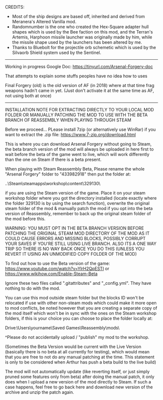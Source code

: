 CREDITS:
- Most of the ship designs are based off, inherited and derived from Meranera's Altered Vanilla mod.
- Randomnumber is the one who created the Hex-Square adapter hull shapes which is used by the Bee faction on this mod, and the Terran's Artemis, Harphoon missile launcher was originally made by him, while the missile shape used by the launchers has been altered by me.
- Thanks to Bluebolt for the projectile orb schemetic which is used by the Silvaorb Shield system used by the Sentinel.

-----
Working in progress Google Doc: https://tinyurl.com/Arsenal-Forgery-doc

That attempts to explain some stuffs peoples have no idea how to uses

Final Forgery (old) is the old version of AF (in 2018) where at that time frag weapons hadn't came in yet. (Just don't activate it at the same time as AF, not using both at once)

-----

INSTALLATION NOTE FOR EXTRACTING DIRECTLY TO YOUR LOCAL MOD FOLDER OR MANUALLY PATCHING THE MOD TO USE WITH THE BETA BRANCH OF REASSEMBLY WHEN PLAYING THROUGH STEAM

Before we proceed...
PLease install 7zip (or alternatively use WinRar) if you want to extract the .zip file: https://www.7-zip.org/download.html

This is where you can download Arsenal Forgery without going to Steam, the beta branch version of the mod will always be uploaded in here first to wait before the beta of the game went to live, which will work differently than the one on Steam if there is a beta present.

When playing with Steam Reassembly Beta, Please rename the whole "Arsenal Forgery" folder to "433982918" then put the folder at:

..\Steam\steamapps\workshop\content\329130\ 

if you are using the Steam version of the game. Place it on your steam workshop folder where you got the directory installed (locate exactly where the folder 329130 is by using the search function), overwrite the original steam folder of the mod & manually patch the mod if you opt into the beta version of Reassembly, remember to back up the original steam folder of the mod before this.

WARNING: YOU MUST OPT IN THE BETA BRANCH VERSION BEFORE PATCHING THE ORIGINAL STEAM MOD DIRECTORY OF THE MOD AS IT COULD CAUSE ERRORS AND MISSING BLOCKS, POSSIBLY CORRUPT YOUR SAVES IF YOU'RE STILL USING LIVE BRANCH. ALSO ITS A ONE WAY TRIP SO THERE IS NO WAY BACK ONCE YOU DO THIS (UNLESS YOU REVERT IT USING AN UNMODIFIED COPY FOLDER OF THE MOD)

To find out how to use the Beta version of the game: https://www.youtube.com/watch?v=YlrH2QpESTI or https://www.wikihow.com/Enable-Steam-Beta

Ignore these two files called ".gitattributes" and "_config.yml". They have nothing to do with the mod.

You can use this mod outside steam folder but the blocks ID won't be relocated if use with other non-steam mods which could make it more open to mod conflicts, be noted however that you are creating a separate copy of the mod itself which won't be in sync with the ones on the Steam workshop folders, if this is your choice you can choose to place the folder locally at: 

Drive:\Users\yourname\Saved Games\Reassembly\mods\

^Please do not accidentally upload / "publish" my mod to the workshop.

(Sometimes the Beta Version would be current with the Live Version (basically there is no beta at all currently for testing), which would mean that you are free to not do any manual patching at the time. This statement is only to be considered when Arthur has push a beta build to the live build)

The mod will not automatically update (like reverting itself, or just simply pruned some features only from beta) after doing the manual patch, it only does when I upload a new version of the mod directly to Steam. If such a case happens, feel free to go back here and download new version of the archive and unzip the patch again.
